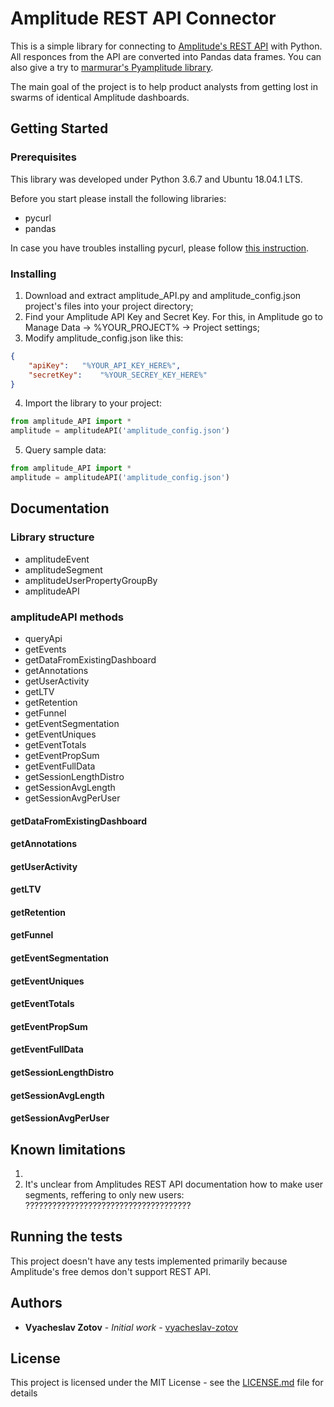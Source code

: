 # Amplitude REST API Connector

This is a simple library for connecting to [Amplitude's REST API](https://amplitude.zendesk.com/hc/en-us/articles/205469748-Dashboard-Rest-API-Export-Amplitude-Dashboard-Data#query-parameters ) with Python. All responces from the API are converted into Pandas data frames. 
You can also give a try to [marmurar's Pyamplitude library](https://github.com/marmurar/pyamplitude).

The main goal of the project is to help product analysts from getting lost in swarms of identical Amplitude dashboards.

## Getting Started

### Prerequisites

This library was developed under Python 3.6.7 and Ubuntu 18.04.1 LTS.

Before you start please install the following libraries:
- pycurl
- pandas

In case you have troubles installing pycurl, please follow [this instruction](https://stackoverflow.com/questions/37669428/error-in-installation-pycurl-7-19-0).

### Installing

1. Download and extract amplitude_API.py and amplitude_config.json project's files into your project directory;
2. Find your Amplitude API Key and Secret Key. For this, in Amplitude go to Manage Data -> %YOUR_PROJECT% -> Project settings;
3. Modify amplitude_config.json like this:

```json
{
	"apiKey":	"%YOUR_API_KEY_HERE%",
	"secretKey":	"%YOUR_SECREY_KEY_HERE%"
}
```

4. Import the library to your project:

```python
from amplitude_API import *
amplitude = amplitudeAPI('amplitude_config.json')
```

5. Query sample data:

```python
from amplitude_API import *
amplitude = amplitudeAPI('amplitude_config.json')
```

## Documentation

### Library structure
- amplitudeEvent
- amplitudeSegment
- amplitudeUserPropertyGroupBy
- amplitudeAPI

### amplitudeAPI methods
- queryApi
- getEvents
- getDataFromExistingDashboard
- getAnnotations
- getUserActivity
- getLTV
- getRetention
- getFunnel
- getEventSegmentation
- getEventUniques
- getEventTotals
- getEventPropSum
- getEventFullData
- getSessionLengthDistro
- getSessionAvgLength
- getSessionAvgPerUser

#### getDataFromExistingDashboard
#### getAnnotations
#### getUserActivity
#### getLTV
#### getRetention
#### getFunnel
#### getEventSegmentation
#### getEventUniques
#### getEventTotals
#### getEventPropSum
#### getEventFullData
#### getSessionLengthDistro
#### getSessionAvgLength
#### getSessionAvgPerUser

## Known limitations
1. 
2. It's unclear from Amplitudes REST API documentation how to make user segments, reffering to only new users:
?????????????????????????????????????

## Running the tests

This project doesn't have any tests implemented primarily because Amplitude's free demos don't support REST API.

## Authors

* **Vyacheslav Zotov** - *Initial work* - [vyacheslav-zotov](https://github.com/vyacheslav-zotov)

## License

This project is licensed under the MIT License - see the [LICENSE.md](LICENSE.md) file for details



